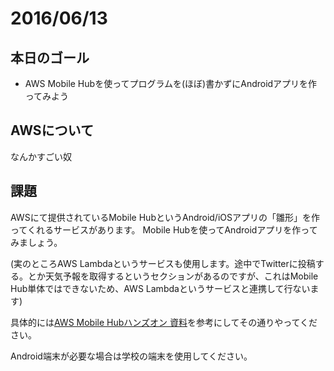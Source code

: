 # 2016/06/13

## 本日のゴール

* AWS Mobile Hubを使ってプログラムを(ほぼ)書かずにAndroidアプリを作ってみよう

## AWSについて

なんかすごい奴

## 課題

AWSにて提供されているMobile HubというAndroid/iOSアプリの「雛形」を作ってくれるサービスがあります。
Mobile Hubを使ってAndroidアプリを作ってみましょう。

(実のところAWS Lambdaというサービスも使用します。途中でTwitterに投稿する。とか天気予報を取得するというセクションがあるのですが、これはMobile Hub単体ではできないため、AWS Lambdaというサービスと連携して行ないます)

具体的には[AWS Mobile Hubハンズオン 資料](https://github.com/jaws-ug/hands-on/tree/master/Mobile-Hub)を参考にしてその通りやってください。

Android端末が必要な場合は学校の端末を使用してください。
